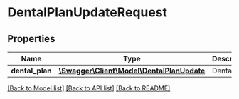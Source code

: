 # DentalPlanUpdateRequest

## Properties
Name | Type | Description | Notes
------------ | ------------- | ------------- | -------------
**dental_plan** | [**\Swagger\Client\Model\DentalPlanUpdate**](DentalPlanUpdate.md) | Dental Plan | [optional] 

[[Back to Model list]](../README.md#documentation-for-models) [[Back to API list]](../README.md#documentation-for-api-endpoints) [[Back to README]](../README.md)


